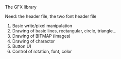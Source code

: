 
The GFX library

Need: the header file, the two font header file

1) Basic write/pixel manipulation
2) Drawing of basic lines, rectangular, circle, triangle...
3) Drawing of BITMAP (images)
4) Drawing of charactor
5) Button UI 
6) Control of rotation, font, color
